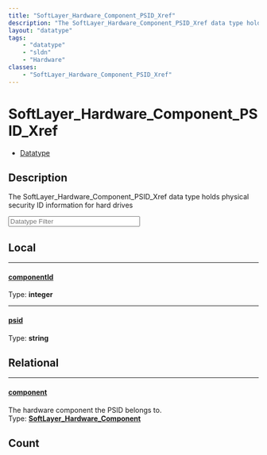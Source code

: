```yaml
---
title: "SoftLayer_Hardware_Component_PSID_Xref"
description: "The SoftLayer_Hardware_Component_PSID_Xref data type holds physical security ID information for hard drives"
layout: "datatype"
tags:
    - "datatype"
    - "sldn"
    - "Hardware"
classes:
    - "SoftLayer_Hardware_Component_PSID_Xref"
---
```


# SoftLayer_Hardware_Component_PSID_Xref
<div id='service-datatype'>
    <ul id='sldn-reference-tabs'>
        <li id='datatype'> <a href='/reference/datatypes/SoftLayer_Hardware_Component_PSID_Xref' >Datatype</a></li>
    </ul>
</div>

## Description 


The SoftLayer_Hardware_Component_PSID_Xref data type holds physical security ID information for hard drives 





<!-- Filer BEGIN -->
<div class="view-filters">
        <div class="clearfix">
            <div class="search-input-box">
                <input placeholder="Datatype Filter" onkeyup="titleSearch(inputId='prop-input', divId='properties', elementClass='prop-row')" 
                    type="text" id="prop-input" value="" size="30" maxlength="128" class="form-text">
            </div>
        </div>
</div>
<!-- Filer END -->

<div id="properties" class="content">
<div id="localProperties" class="prop-content" >

## Local
<div class="prop-row">

-----
[componentId]: #componentid
#### [componentId]
  
<span class="type-label">Type: </span>**integer**  



</div>
<div class="prop-row">

-----
[psid]: #psid
#### [psid]
  
<span class="type-label">Type: </span>**string**  



</div>
</div>
<!-- LOCAL PROPERTY END -->

<div id="relationalProperties"  class="prop-content" >

## Relational
<div class="prop-row">

-----
[component]: #component
#### [component]
The hardware component the PSID belongs to.  
<span class="type-label">Type: </span>**<a href='/reference/datatypes/SoftLayer_Hardware_Component'>SoftLayer_Hardware_Component </a>**  



</div>

## Count
</div>


